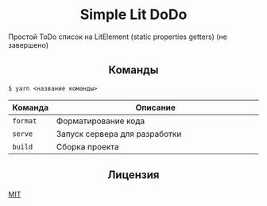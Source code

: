 <h1 align="center">Simple Lit DoDo</h1>

Простой ToDo список на LitElement (static properties getters) (не завершено)

<h2 align="center">Команды</h2>

```
$ yarn <название команды>
```

<table>
  <thead>
    <tr>
      <th>Команда</th>
      <th width="100%">Описание</th>
    </tr>
  </thead>
  <tbody>
    <tr>
      <td>
        <code>format</code>
      </td>
      <td>Форматирование кода</td>
    </tr>
    <tr>
      <td>
        <code>serve</code>
      </td>
      <td>Запуск сервера для разработки</td>
    </tr>
    <tr>
      <td>
        <code>build</code>
      </td>
      <td>Сборка проекта</td>
    </tr>
  </tbody>
</table>

<h2 align="center">Лицензия</h2>

[MIT](/LICENSE)
